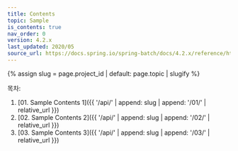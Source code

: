 ```yaml
---
title: Contents
topic: Sample
is_contents: true
nav_order: 0
version: 4.2.x
last_updated: 2020/05
source_url: https://docs.spring.io/spring-batch/docs/4.2.x/reference/html/
---
```


{% assign slug = page.project_id | default: page.topic | slugify %}

목차:
1. [01. Sample Contents 1]({{ '/api/' | append: slug | append: '/01/' | relative_url }})
2. [02. Sample Contents 2]({{ '/api/' | append: slug | append: '/02/' | relative_url }})
3. [03. Sample Contents 3]({{ '/api/' | append: slug | append: '/03/' | relative_url }})
